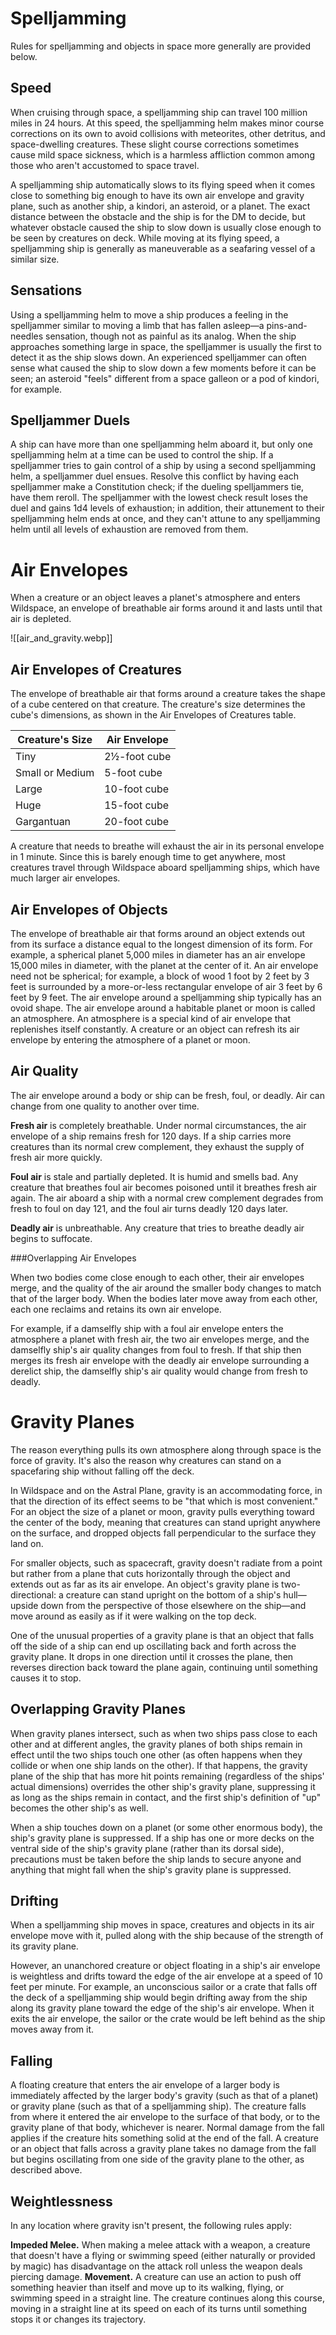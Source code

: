 # Spelljamming

Rules for spelljamming and objects in space more generally are provided below.

## Speed

When cruising through space, a spelljamming ship can travel 100 million miles in 24 hours. At this speed, the spelljamming helm makes minor course corrections on its own to avoid collisions with meteorites, other detritus, and space-dwelling creatures. These slight course corrections sometimes cause mild space sickness, which is a harmless affliction common among those who aren't accustomed to space travel.

A spelljamming ship automatically slows to its flying speed when it comes close to something big enough to have its own air envelope and gravity plane, such as another ship, a kindori, an asteroid, or a planet. The exact distance between the obstacle and the ship is for the DM to decide, but whatever obstacle caused the ship to slow down is usually close enough to be seen by creatures on deck. While moving at its flying speed, a spelljamming ship is generally as maneuverable as a seafaring vessel of a similar size.

## Sensations

Using a spelljamming helm to move a ship produces a feeling in the spelljammer similar to moving a limb that has fallen asleep—a pins-and-needles sensation, though not as painful as its analog. When the ship approaches something large in space, the spelljammer is usually the first to detect it as the ship slows down. An experienced spelljammer can often sense what caused the ship to slow down a few moments before it can be seen; an asteroid "feels" different from a space galleon or a pod of kindori, for example.

## Spelljammer Duels

A ship can have more than one spelljamming helm aboard it, but only one spelljamming helm at a time can be used to control the ship. If a spelljammer tries to gain control of a ship by using a second spelljamming helm, a spelljammer duel ensues. Resolve this conflict by having each spelljammer make a Constitution check; if the dueling spelljammers tie, have them reroll. The spelljammer with the lowest check result loses the duel and gains 1d4 levels of exhaustion; in addition, their attunement to their spelljamming helm ends at once, and they can't attune to any spelljamming helm until all levels of exhaustion are removed from them.

# Air Envelopes

When a creature or an object leaves a planet's atmosphere and enters Wildspace, an envelope of breathable air forms around it and lasts until that air is depleted.

![[air_and_gravity.webp]]

## Air Envelopes of Creatures

The envelope of breathable air that forms around a creature takes the shape of a cube centered on that creature. The creature's size determines the cube's dimensions, as shown in the Air Envelopes of Creatures table.

| Creature's Size | Air Envelope |
|-----------------|--------------|
| Tiny            | 2½-foot cube |
| Small or Medium | 5-foot cube  |
| Large           | 10-foot cube |
| Huge            | 15-foot cube |
| Gargantuan      | 20-foot cube |

A creature that needs to breathe will exhaust the air in its personal envelope in 1 minute. Since this is barely enough time to get anywhere, most creatures travel through Wildspace aboard spelljamming ships, which have much larger air envelopes.

## Air Envelopes of Objects

The envelope of breathable air that forms around an object extends out from its surface a distance equal to the longest dimension of its form. For example, a spherical planet 5,000 miles in diameter has an air envelope 15,000 miles in diameter, with the planet at the center of it. An air envelope need not be spherical; for example, a block of wood 1 foot by 2 feet by 3 feet is surrounded by a more-or-less rectangular envelope of air 3 feet by 6 feet by 9 feet.  The air envelope around a spelljamming ship typically has an ovoid shape. The air envelope around a habitable planet or moon is called an atmosphere. An atmosphere is a special kind of air envelope that replenishes itself constantly. A creature or an object can refresh its air envelope by entering the atmosphere of a planet or moon.

## Air Quality

The air envelope around a body or ship can be fresh, foul, or deadly. Air can change from one quality to another over time. 

**Fresh air** is completely breathable. Under normal circumstances, the air envelope of a ship remains fresh for 120 days. If a ship carries more creatures than its normal crew complement, they exhaust the supply of fresh air more quickly.  

**Foul air** is stale and partially depleted. It is humid and smells bad. Any creature that breathes foul air becomes poisoned until it breathes fresh air again. The air aboard a ship with a normal crew complement degrades from fresh to foul on day 121, and the foul air turns deadly 120 days later.  

**Deadly air** is unbreathable. Any creature that tries to breathe deadly air begins to suffocate.

###Overlapping Air Envelopes

When two bodies come close enough to each other, their air envelopes merge, and the quality of the air around the smaller body changes to match that of the larger body. When the bodies later move away from each other, each one reclaims and retains its own air envelope.  

For example, if a damselfly ship with a foul air envelope enters the atmosphere a planet with fresh air, the two air envelopes merge, and the damselfly ship's air quality changes from foul to fresh. If that ship then merges its fresh air envelope with the deadly air envelope surrounding a derelict ship, the damselfly ship's air quality would change from fresh to deadly.

# Gravity Planes

The reason everything pulls its own atmosphere along through space is the force of gravity. It's also the reason why creatures can stand on a spacefaring ship without falling off the deck.  

In Wildspace and on the Astral Plane, gravity is an accommodating force, in that the direction of its effect seems to be "that which is most convenient." For an object the size of a planet or moon, gravity pulls everything toward the center of the body, meaning that creatures can stand upright anywhere on the surface, and dropped objects fall perpendicular to the surface they land on.  

For smaller objects, such as spacecraft, gravity doesn't radiate from a point but rather from a plane that cuts horizontally through the object and extends out as far as its air envelope. An object's gravity plane is two-directional: a creature can stand upright on the bottom of a ship's hull—upside down from the perspective of those elsewhere on the ship—and move around as easily as if it were walking on the top deck.

One of the unusual properties of a gravity plane is that an object that falls off the side of a ship can end up oscillating back and forth across the gravity plane. It drops in one direction until it crosses the plane, then reverses direction back toward the plane again, continuing until something causes it to stop.

## Overlapping Gravity Planes

When gravity planes intersect, such as when two ships pass close to each other and at different angles, the gravity planes of both ships remain in effect until the two ships touch one other (as often happens when they collide or when one ship lands on the other). If that happens, the gravity plane of the ship that has more hit points remaining (regardless of the ships' actual dimensions) overrides the other ship's gravity plane, suppressing it as long as the ships remain in contact, and the first ship's definition of "up" becomes the other ship's as well.  

When a ship touches down on a planet (or some other enormous body), the ship's gravity plane is suppressed. If a ship has one or more decks on the ventral side of the ship's gravity plane (rather than its dorsal side), precautions must be taken before the ship lands to secure anyone and anything that might fall when the ship's gravity plane is suppressed.

## Drifting

When a spelljamming ship moves in space, creatures and objects in its air envelope move with it, pulled along with the ship because of the strength of its gravity plane.  

However, an unanchored creature or object floating in a ship's air envelope is weightless and drifts toward the edge of the air envelope at a speed of 10 feet per minute. For example, an unconscious sailor or a crate that falls off the deck of a spelljamming ship would begin drifting away from the ship along its gravity plane toward the edge of the ship's air envelope. When it exits the air envelope, the sailor or the crate would be left behind as the ship moves away from it.

## Falling

A floating creature that enters the air envelope of a larger body is immediately affected by the larger body's gravity (such as that of a planet) or gravity plane (such as that of a spelljamming ship). The creature falls from where it entered the air envelope to the surface of that body, or to the gravity plane of that body, whichever is nearer. Normal damage from the fall applies if the creature hits something solid at the end of the fall. A creature or an object that falls across a gravity plane takes no damage from the fall but begins oscillating from one side of the gravity plane to the other, as described above.

## Weightlessness

In any location where gravity isn't present, the following rules apply:

**Impeded Melee.** When making a melee attack with a weapon, a creature that doesn't have a flying or swimming speed (either naturally or provided by magic) has disadvantage on the attack roll unless the weapon deals piercing damage.
**Movement.** A creature can use an action to push off something heavier than itself and move up to its walking, flying, or swimming speed in a straight line. The creature continues along this course, moving in a straight line at its speed on each of its turns until something stops it or changes its trajectory.